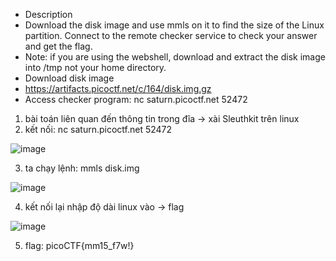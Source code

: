 - Description
- Download the disk image and use mmls on it to find the size of the Linux partition. Connect to the remote checker service to check your answer and get the flag.
- Note: if you are using the webshell, download and extract the disk image into /tmp not your home directory.
- Download disk image
- https://artifacts.picoctf.net/c/164/disk.img.gz
- Access checker program: nc saturn.picoctf.net 52472<br>

1. bài toán liên quan đến thông tin trong đĩa -> xài Sleuthkit trên linux
2. kết nối: nc saturn.picoctf.net 52472<br>

![image](https://github.com/chaumoon/Forensics/assets/127403046/44bc0ac1-b21e-4292-9cf9-3fff838aa65a)<br>

3. ta chạy lệnh: mmls disk.img<br>

![image](https://github.com/chaumoon/Forensics/assets/127403046/4e402b7b-2fd8-4173-91b7-48ee2393f4be)<br>

4. kết nối lại nhập độ dài linux vào -> flag<br>

![image](https://github.com/chaumoon/Forensics/assets/127403046/3b30f68e-5d37-453f-8d2c-302069f9fb98)<br>

5. flag: picoCTF{mm15_f7w!}


